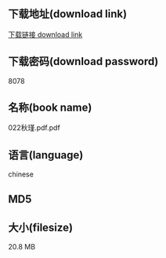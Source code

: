 ## 下载地址(download link)
[下载链接 download link](https://voluble-croquembouche-d321dc.netlify.app/?s=022%E7%A7%8B%E7%91%BE.pdf)

## 下载密码(download password)
8078

## 名称(book name)
022秋瑾.pdf.pdf

## 语言(language)
chinese

## MD5


## 大小(filesize)
20.8 MB
